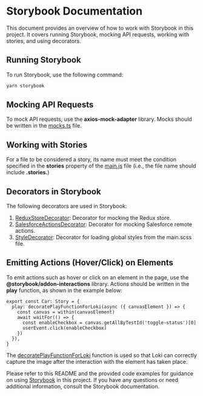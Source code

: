 # Storybook Documentation
This document provides an overview of how to work with Storybook in this project. It covers running Storybook, mocking API requests, working with stories, and using decorators.

## Running Storybook
To run Storybook, use the following command:
```bash
yarn storybook 
```

## Mocking API Requests

To mock API requests, use the **axios-mock-adapter** library. Mocks should be written in the [mocks.ts](./mocks.ts) file.

## Working with Stories
For a file to be considered a story, its name must meet the condition specified in the **stories** property of the [main.js](./main.js) file (i.e., the file name should include **.stories.**)

## Decorators in Storybook
The following decorators are used in Storybook:

1. [ReduxStoreDecorator](../../src/shared/config/storybook/ReduxStoreDecorator/ReduxStoreDecorator.tsx): Decorator for mocking the Redux store.
2. [SalesforceActionsDecorator](../../src/shared/config/storybook/SalesforceActionsDecorator/SalesforceActionsDecorator.tsx): Decorator for mocking Salesforce remote actions.
3. [StyleDecorator](../../src/shared/config/storybook/StyleDecorator/StyleDecorator.tsx): Decorator for loading global styles from the main.scss file.

## Emitting Actions (Hover/Click) on Elements
To emit actions such as hover or click on an element in the page, use the **@storybook/addon-interactions** library. Actions should be written in the **play** function, as shown in the example below:
```
export const Car: Story = {
  play: decoratePlayFunctionForLoki(async ({ canvasElement }) => {
    const canvas = within(canvasElement)
    await waitFor(() => {
      const enableCheckbox = canvas.getAllByTestId('toggle-status')[0]
      userEvent.click(enableCheckbox)
    })
  }),
}
```

The [decoratePlayFunctionForLoki](../../src/shared/config/storybook/PlayFunctionDecorator/decorateTargetForLoki.ts) function is used so that Loki can correctly capture the image after the interaction with the element has taken place.

Please refer to this README and the provided code examples for guidance on using [Storybook](https://storybook.js.org/) in this project. If you have any questions or need additional information, consult the Storybook documentation.